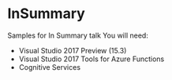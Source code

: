 # InSummary
Samples for In Summary talk
You will need:
- Visual Studio 2017 Preview (15.3)
- Visual Studio 2017 Tools for Azure Functions
- Cognitive Services



